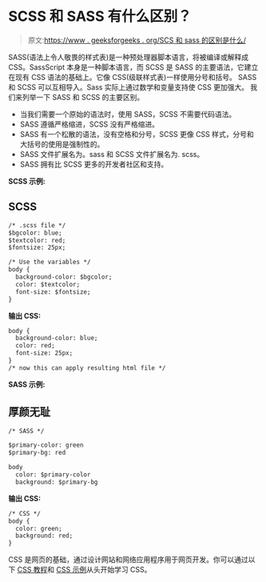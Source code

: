 # SCSS 和 SASS 有什么区别？

> 原文:[https://www . geeksforgeeks . org/SCS 和 sass 的区别是什么/](https://www.geeksforgeeks.org/what-is-the-difference-between-scss-and-sass/)

SASS(语法上令人敬畏的样式表)是一种预处理器脚本语言，将被编译或解释成 CSS。SassScript 本身是一种脚本语言，而 SCSS 是 SASS 的主要语法，它建立在现有 CSS 语法的基础上。它像 CSS(级联样式表)一样使用分号和括号。
SASS 和 SCSS 可以互相导入。Sass 实际上通过数学和变量支持使 CSS 更加强大。
我们来列举一下 SASS 和 SCSS 的主要区别。

*   当我们需要一个原始的语法时，使用 SASS，SCSS 不需要代码语法。
*   SASS 遵循严格缩进，SCSS 没有严格缩进。
*   SASS 有一个松散的语法，没有空格和分号，SCSS 更像 CSS 样式，分号和大括号的使用是强制性的。
*   SASS 文件扩展名为。sass 和 SCSS 文件扩展名为. scss。
*   SASS 拥有比 SCSS 更多的开发者社区和支持。

**SCSS 示例:**

## SCSS

```html
/* .scss file */
$bgcolor: blue;
$textcolor: red;
$fontsize: 25px;

/* Use the variables */
body {
  background-color: $bgcolor;
  color: $textcolor;
  font-size: $fontsize;
}
```

**输出 CSS:**

```html
body {
  background-color: blue;
  color: red;
  font-size: 25px;
}
/* now this can apply resulting html file */
```

**SASS 示例:**

## 厚颜无耻

```html
/* SASS */

$primary-color: green
$primary-bg: red

body 
  color: $primary-color
  background: $primary-bg
```

**输出 CSS:**

```html
/* CSS */
body {
  color: green;
  background: red;
}
```

CSS 是网页的基础，通过设计网站和网络应用程序用于网页开发。你可以通过以下 [CSS 教程](https://www.geeksforgeeks.org/css-tutorials/)和 [CSS 示例](https://www.geeksforgeeks.org/css-examples/)从头开始学习 CSS。